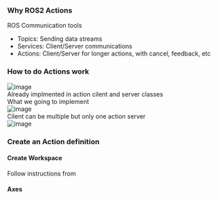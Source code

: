 ### **Why ROS2 Actions**  
ROS Communication tools
- Topics: Sending data streams
- Services: Client/Server communications
- Actions: Client/Server for longer actions, with cancel, feedback, etc  

### **How to do Actions work**
![image](https://github.com/user-attachments/assets/4729b1be-6e01-49f5-9bf1-e4c0c6dc43c0)  
Already implmented in action cilent and server classes  
What we going to implement  
![image](https://github.com/user-attachments/assets/1c267627-192b-4b69-b258-2c790d8b7310)  
Cilent can be multiple but only one action server  
![image](https://github.com/user-attachments/assets/b25f736d-5fd7-4e23-a27b-a8d69549f40f)


### **Create an Action definition**
#### **Create Workspace**
Follow instructions from 
#### **Axes**  

